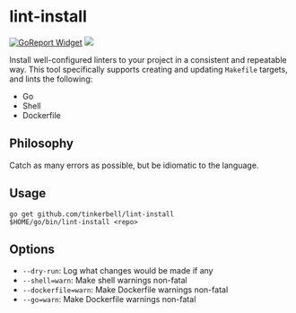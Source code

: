 # lint-install

[![GoReport Widget]][GoReport Status]
![](https://img.shields.io/badge/Stability-Experimental-red.svg)

[GoReport Status]: https://goreportcard.com/report/github.com/tinkerbell/lint-install
[GoReport Widget]: https://goreportcard.com/badge/github.com/tinkerbell/lint-install

Install well-configured linters to your project in a consistent and repeatable way. This tool specifically supports creating and updating `Makefile`
targets, and lints the following:

- Go
- Shell
- Dockerfile

## Philosophy

Catch as many errors as possible, but be idiomatic to the language. 

## Usage

```
go get github.com/tinkerbell/lint-install
$HOME/go/bin/lint-install <repo>
```

## Options

* `--dry-run`: Log what changes would be made if any
* `--shell=warn`: Make shell warnings non-fatal
* `--dockerfile=warn`:  Make Dockerfile warnings non-fatal
* `--go=warn`:  Make Dockerfile warnings non-fatal

